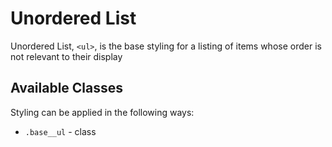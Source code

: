 # Unordered List

Unordered List, `<ul>`, is the base styling for a listing of items whose order is not relevant to their display

## Available Classes

Styling can be applied in the following ways:

* `.base__ul` - class

